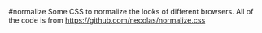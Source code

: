 #normalize
Some CSS to normalize the looks of different browsers.
All of the code is from https://github.com/necolas/normalize.css
